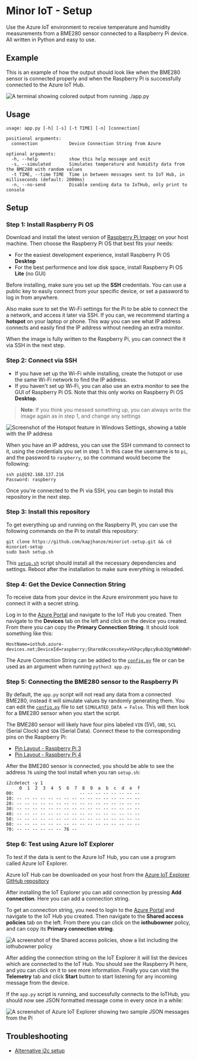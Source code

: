 # Minor IoT - Setup

Use the Azure IoT environment to receive temperature and humidity measurements from a BME280 sensor connected to a Raspberry Pi device. All written in Python and easy to use. 

## Example

This is an example of how the output should look like when the BME280 sensor is connected properly and when the Raspberry Pi is successfully connected to the Azure IoT Hub.

![A terminal showing colored output from running `./app.py`](https://user-images.githubusercontent.com/53057598/196724015-120a2c0f-39d6-4dae-b415-3de2b44bb55f.png)

## Usage

```Shell
usage: app.py [-h] [-s] [-t TIME] [-n] [connection]

positional arguments:
  connection            Device Connection String from Azure

optional arguments:
  -h, --help            show this help message and exit
  -s, --simulated       Simulates temperature and humidity data from the BME280 with random values
  -t TIME, --time TIME  Time in between messages sent to IoT Hub, in milliseconds (default: 2000ms)
  -n, --no-send         Disable sending data to IoTHub, only print to console
```

## Setup

### Step 1: Install Raspberry Pi OS

Download and install the latest version of [Raspberry Pi Imager](https://www.raspberrypi.com/software/) on your host machine. 
Then choose the Raspberry Pi OS that best fits your needs:

* For the easiest development experience, install Raspberry Pi OS **Desktop**
* For the best performence and low disk space, install Raspberry Pi OS **Lite** (no GUI)

Before installing, make sure you set up the **SSH** credentials. You can use a public key to easily connect from your specific device, 
or set a password to log in from anywhere. 

Also make sure to set the Wi-Fi settings for the Pi to be able to connect the a network, and access it later via SSH. If you can, we recommend starting a **hotspot** on your laptop or phone. This way you can see what IP address connects and easily find the IP address without needing an extra monitor. 

When the image is fully written to the Raspberry Pi, you can connect the it via SSH in the next step. 

### Step 2: Connect via SSH

* If you have set up the Wi-Fi while installing, create the hotspot or use the same Wi-Fi network to find the IP address. 
* If you haven't set up Wi-Fi, you can also use an extra monitor to see the GUI of Raspberry Pi OS. Note that this only works on Raspberry Pi OS **Desktop**. 

> **Note**: If you think you messed something up, you can always write the image again as in step 1, and change any settings

![Screenshot of the Hotspot feature in Windows Settings, showing a table with the IP address](https://user-images.githubusercontent.com/26067369/196721962-c6a9f137-a769-4a18-be8b-530a472e7a49.png)

When you have an IP address, you can use the SSH command to connect to it, using the credentials you set in step 1. In this case the username is to `pi`, and the password to `raspberry`, so the command would become the following:

```Shell
ssh pi@192.168.137.216
Password: raspberry
```

Once you're connected to the Pi via SSH, you can begin to install this repository in the next step.

### Step 3: Install this repository

To get everything up and running on the Raspberry PI, you can use the following commands on the Pi to install this repository:

```Shell
git clone https://github.com/kapjhanze/minoriot-setup.git && cd minoriot-setup
sudo bash setup.sh
```

This [`setup.sh`](setup.sh) script should install all the necessary dependencies and settings. Reboot after the installation to make sure everything is reloaded. 

### Step 4: Get the Device Connection String

To receive data from your device in the Azure environment you have to connect it with a secret string. 

Log in to the [Azure Portal](https://portal.azure.com/) and navigate to the IoT Hub you created. Then navigate to the **Devices** tab on the left and click on the device you created. From there you can copy the **Primary Connection String**. It should look something like this: 

```
HostName=iothub.azure-devices.net;DeviceId=raspberry;SharedAccessKey=VGhpcyBpcyBub3QgYWN0dWFsbHkgYSBrZXkgOik=
```

The Azure Connection String can be added to the [`config.py`](config.py) file or can be used as an argument when running `python3 app.py`.

### Step 5: Connecting the BME280 sensor to the Raspberry Pi

By default, the `app.py` script will not read any data from a connected BME280, instead it will simulate values by randomly generating them. You can edit the [`config.py`](config.py) file to set `SIMULATED_DATA = False`. This will then look for a BME280 sensor when you start the script. 

The BME280 sensor will likely have four pins labeled `VIN` (5V), `GND`, `SCL` (Serial Clock) and `SDA` (Serial Data). Connect these to the corresponding pins on the Raspberry Pi:

* [Pin Layout - Raspberry Pi 3](https://s3.amazonaws.com/youngwonks/Blogs/GPIO_diagram.jpg)
* [Pin Layout - Raspberry Pi 4](https://www.etechnophiles.com/wp-content/uploads/2021/01/R-Pi-4-GPIO-Pinout.jpg)

After the BME280 sensor is connected, you should be able to see the address `76` using the tool install when you ran `setup.sh`:

```Shell
i2cdetect -y 1
     0  1  2  3  4  5  6  7  8  9  a  b  c  d  e  f
00:                         -- -- -- -- -- -- -- -- 
10: -- -- -- -- -- -- -- -- -- -- -- -- -- -- -- -- 
20: -- -- -- -- -- -- -- -- -- -- -- -- -- -- -- -- 
30: -- -- -- -- -- -- -- -- -- -- -- -- -- -- -- -- 
40: -- -- -- -- -- -- -- -- -- -- -- -- -- -- -- -- 
50: -- -- -- -- -- -- -- -- -- -- -- -- -- -- -- -- 
60: -- -- -- -- -- -- -- -- -- -- -- -- -- -- -- -- 
70: -- -- -- -- -- -- 76 --
```

### Step 6: Test using Azure IoT Explorer

To test if the data is sent to the Azure IoT Hub, you can use a program called Azure IoT Explorer. 

Azure IoT Hub can be downloaded on your host from the [Azure IoT Explorer GitHub repository](https://github.com/Azure/azure-iot-explorer/releases)

After installing the IoT Explorer you can add connection by pressing **Add connection**. Here you can add a connection string.

To get an connection string, you need to login to the [Azure Portal](https://portal.azure.com/) and navigate to the IoT Hub you created. Then navigate to the **Shared access policies** tab on the left. From there you can click on the **iothubowner** policy, and can copy its **Primary connection string**. 

![A screenshot of the Shared access policies, show a list including the iothubowner policy](https://user-images.githubusercontent.com/53057598/196728717-de1de334-6265-4f0a-87d8-31fc6cff980d.png)

After adding the connection string on the IoT Explorer it will list the devices which are connected to the IoT Hub. You should see the Raspberry Pi here, and you can click on it to see more information. Finally you can visit the **Telemetry** tab and click **Start** button to start listening for any incoming message from the device. 

If the `app.py` script is running, and successfully connects to the IoTHub, you should now see JSON formatted message come in every once in a while:

![A screenshot of Azure IoT Explorer showing two sample JSON messages from the Pi](https://user-images.githubusercontent.com/53057598/196733101-78f0756c-1211-43fd-8029-7910853cb0bd.png)

## Troubleshooting

* [Alternative i2c setup](https://www.raspberrypi.com/documentation/computers/configuration.html)
